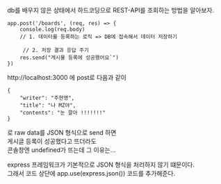 db를 배우지 않은 상태에서 하드코딩으로 REST-API를 조회하는 방법을 알아보자.   

    app.post('/boards', (req, res) => {
        console.log(req.body)
        // 1. 데이터를 등록하는 로직 => DB에 접속해서 데이터 저장하기

         // 2. 저장 결과 응답 주기
        res.send("게시물 등록에 성공했어요`")
    })

http://localhost:3000 에 post로 다음과 같이   

    {
        "writer": "주현영",
        "title": "나 MZ야",
        "contents": "눈 깔아 !!!!!!!"
    }

로 raw data를 JSON 형식으로 send 하면   
게시글 등록이 성공했다고 뜨더라도   
콘솔창엔 undefined가 뜨는데 그 이유는...   

express 프레임워크가 기본적으로 JSON 형식을 처리하지 않기 떄문이다.    
그래서 코드 상단에 app.use(express.json()) 코드를 추가해준다.